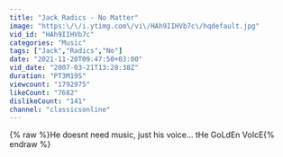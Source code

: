 ```yaml
---
title: "Jack Radics - No Matter"
image: "https:\/\/i.ytimg.com\/vi\/HAh9IIHVb7c\/hqdefault.jpg"
vid_id: "HAh9IIHVb7c"
categories: "Music"
tags: ["Jack","Radics","No"]
date: "2021-11-20T09:47:50+03:00"
vid_date: "2007-03-21T13:28:38Z"
duration: "PT3M19S"
viewcount: "1792975"
likeCount: "7682"
dislikeCount: "141"
channel: "classicsonline"
---
```

{% raw %}He doesnt need music, just his voice... tHe GoLdEn VoIcE{% endraw %}
